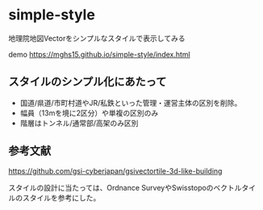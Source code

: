 # simple-style
地理院地図Vectorをシンプルなスタイルで表示してみる

demo https://mghs15.github.io/simple-style/index.html

## スタイルのシンプル化にあたって
* 国道/県道/市町村道やJR/私鉄といった管理・運営主体の区別を削除。
* 幅員（13mを境に2区分）や単複の区別のみ
* 階層はトンネル/通常部/高架のみ区別

## 参考文献
https://github.com/gsi-cyberjapan/gsivectortile-3d-like-building

スタイルの設計に当たっては、Ordnance SurveyやSwisstopoのベクトルタイルのスタイルを参考にした。
